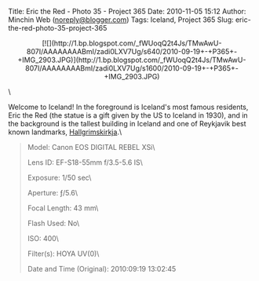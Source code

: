 Title: Eric the Red - Photo 35 - Project 365
Date: 2010-11-05 15:12
Author: Minchin Web (noreply@blogger.com)
Tags: Iceland, Project 365
Slug: eric-the-red-photo-35-project-365

<div class="separator" style="clear: both; text-align: center;">

</p>
<p>
[![](http://1.bp.blogspot.com/_fWUoqQ2t4Js/TMwAwU-807I/AAAAAAAABmI/zadi0LXV7Ug/s640/2010-09-19+-+P365+-+IMG_2903.JPG)](http://1.bp.blogspot.com/_fWUoqQ2t4Js/TMwAwU-807I/AAAAAAAABmI/zadi0LXV7Ug/s1600/2010-09-19+-+P365+-+IMG_2903.JPG)

</div>

</p>
\

Welcome to Iceland! In the foreground is Iceland's most famous
residents, Eric the Red (the statue is a gift given by the US to Iceland
in 1930), and in the background is the tallest building in Iceland and
one of Reykjavik best known landmarks,
[Hallgrimskirkja](http://www.sacred-destinations.com/iceland/reykjavik-hallgrimskirkja).\

> </p>
> <span style="color: #666666;">Model: </span>Canon EOS DIGITAL REBEL
> XSi\
>
> <span style="color: #666666;">Lens ID: </span>EF-S18-55mm f/3.5-5.6
> IS\
>
> <span style="color: #666666;">Exposure: </span>1/50 sec\
>
> <span style="color: #666666;">Aperture: </span>ƒ/5.6\
>
> <span style="color: #666666;">Focal Length: </span>43 mm\
>
> <span style="color: #666666;">Flash Used: </span>No\
>
> <span style="color: #666666;">ISO: </span>400\
>
> <span style="color: #666666;">Filter(s): </span>HOYA UV(0)\
>
> <span style="color: #666666;">Date and Time
> (Original): </span>2010:09:19 13:02:45
>
> <p>

</p>

